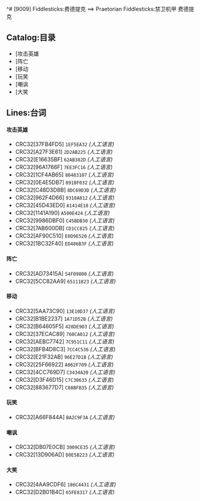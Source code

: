 ^# [9009] Fiddlesticks:费德提克 ==> Praetorian Fiddlesticks:禁卫机甲 费德提克

## Catalog:目录
* [攻击英雄
* [阵亡
* [移动
* [玩笑
* [嘲讽
* [大笑

## Lines:台词
#### 攻击英雄
- CRC32[37FB4FD5] `1EF5EA32` *(人工语言)*
- CRC32[A27F3E61] `2D2AB225` *(人工语言)*
- CRC32[E16635BF] `62AB382D` *(人工语言)*
- CRC32[96A1766F] `7EE3FC16` *(人工语言)*
- CRC32[1CF4AB65] `80483107` *(人工语言)*
- CRC32[0E4E5DB7] `891BF032` *(人工语言)*
- CRC32[C48D3D8B] `8DC69D3D` *(人工语言)*
- CRC32[962F4D66] `9318A812` *(人工语言)*
- CRC32[45D43ED0] `A1414E18` *(人工语言)*
- CRC32[1141A190] `A500E424` *(人工语言)*
- CRC32[9986DBF0] `C45BDB30` *(人工语言)*
- CRC32[7AB600DB] `CD1CC825` *(人工语言)*
- CRC32[AF90C510] `E0D9E520` *(人工语言)*
- CRC32[1BC32F40] `ED486B3F` *(人工语言)*

#### 阵亡
- CRC32[AD73415A] `54F09800` *(人工语言)*
- CRC32[5CC82AA9] `65111823` *(人工语言)*

#### 移动
- CRC32[5AA73C90] `13E10D37` *(人工语言)*
- CRC32[B1BE2237] `1A71D52B` *(人工语言)*
- CRC32[B64605F5] `428DE903` *(人工语言)*
- CRC32[37ECAC89] `760CA012` *(人工语言)*
- CRC32[AEBC7742] `7C951C11` *(人工语言)*
- CRC32[BFB4D8C3] `7CC4C536` *(人工语言)*
- CRC32[E21F32AB] `96E27D1B` *(人工语言)*
- CRC32[25F66922] `A062F709` *(人工语言)*
- CRC32[4CC769D7] `C3434A20` *(人工语言)*
- CRC32[D3F46D15] `C7C30633` *(人工语言)*
- CRC32[883677D7] `C88BFB35` *(人工语言)*

#### 玩笑
- CRC32[A66F844A] `BA2C9F3A` *(人工语言)*

#### 嘲讽
- CRC32[DB07E0CB] `3009CE35` *(人工语言)*
- CRC32[13D906AD] `D0E5B223` *(人工语言)*

#### 大笑
- CRC32[4AA9CDF6] `186C4431` *(人工语言)*
- CRC32[D2B01B4C] `65FE8317` *(人工语言)*